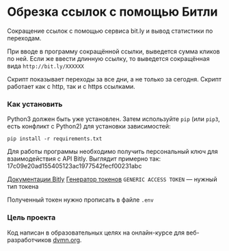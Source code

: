 # Обрезка ссылок с помощью Битли

Сокращение ссылок с помощью сервиса bit.ly и вывод статистики по переходам.

При вводе в программу сокращённой ссылки, выведется сумма кликов по ней. Если же ввести длинную ссылку, то выведется сокращённая вида `http://bit.ly/XXXXXX`

Скрипт показывает переходы за все дни, а не только за сегодня.
Скрипт работает как с http, так и с https ссылками.

### Как установить

Python3 должен быть уже установлен. 
Затем используйте `pip` (или `pip3`, есть конфликт с Python2) для установки зависимостей:
```
pip install -r requirements.txt
```

Для работы программы необходимо получить персональный ключ для взаимодействия с API Bitly.
Выглядит примерно так: 17c09e20ad155405123ac1977542fecf00231abc

[Документации Bitly](https://dev.bitly.com/get_started.html)
[Генератор токенов](https://bitly.com/a/oauth_apps)
`GENERIC ACCESS TOKEN` — нужный тип токена

Полученный токен нужно прописать в файле `.env`

### Цель проекта

Код написан в образовательных целях на онлайн-курсе для веб-разработчиков [dvmn.org](https://dvmn.org/).
